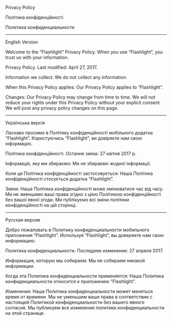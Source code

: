 Privacy Policy

Політика конфіденційності

Политика конфиденциальности

* * * * *

English Version

Welcome to the “Flashlight” Privacy Policy.
When you use “Flashlight”, you trust us with your information.

Privacy Policy.
Last modified: April 27, 2017. 


Information we collect:
We do not collect any information.

When this Privacy Policy applies:
Our Privacy Policy applies to “Flashlight”.

Changes:
Our Privacy Policy may change from time to time. We will not reduce your rights under this Privacy Policy without your explicit consent.
We will post any privacy policy changes on this page.


*****
Українська версія

Ласкаво просимо в Політику конфіденційності мобільного додатка “Flashlight”.
Користуючись “Flashlight”, ви довіряєте нам свою інформацію.

Політика конфіденційності.
Остання зміна: 27 квітня 2017 р. 

Інформація, яку ми збираємо:
Ми не збираємо жодної інформації.

Коли ця Політика конфіденційності застосовується:
Наша Політика конфіденційності стосується додатка “Flashlight”.

Зміни:
Наша Політика конфіденційності може змінюватися час від часу. Ми не зменшимо ваші права згідно з цією Політикою конфіденційності без
вашої явної згоди. Ми публікуємо всі зміни політики конфіденційності на цій сторінці.

*****
Русская версия

Добро пожаловать в Политику конфиденциальности мобильного приложения “Flashlight”.
Используя “Flashlight”, вы доверяете нам свою информацию.

Политика конфиденциальности.
Последнее изменение: 27 апреля 2017.

Информация, которую мы собираем:
Мы не собираем никакой информации.

Когда эта Политика конфиденциальности применяется:
Наша Политика конфиденциальности относится к приложению “Flashlight”.

Изменения:
Наша Политика конфиденциальности может меняться время от времени. Мы не уменьшим ваши права в соответствии с настоящей
Политикой конфиденциальности без вашего явного согласия. Мы публикуем все изменения политики конфиденциальности на этой странице.
